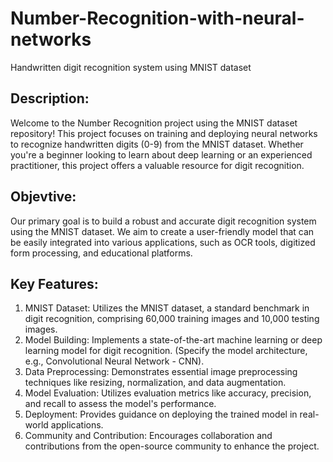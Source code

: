 # Number-Recognition-with-neural-networks
Handwritten digit recognition system using MNIST dataset
## Description:
Welcome to the Number Recognition project using the MNIST dataset repository! This project focuses on training and deploying neural networks to recognize handwritten digits (0-9) from the MNIST dataset. Whether you're a beginner looking to learn about deep learning or an experienced practitioner, this project offers a valuable resource for digit recognition.
## Objevtive:
Our primary goal is to build a robust and accurate digit recognition system using the MNIST dataset. We aim to create a user-friendly model that can be easily integrated into various applications, such as OCR tools, digitized form processing, and educational platforms.

## Key Features:

1. MNIST Dataset: Utilizes the MNIST dataset, a standard benchmark in digit recognition, comprising 60,000 training images and 10,000 testing images.
2. Model Building: Implements a state-of-the-art machine learning or deep learning model for digit recognition. (Specify the model architecture, e.g., Convolutional Neural Network - CNN).
3. Data Preprocessing: Demonstrates essential image preprocessing techniques like resizing, normalization, and data augmentation.
4. Model Evaluation: Utilizes evaluation metrics like accuracy, precision, and recall to assess the model's performance.
5. Deployment: Provides guidance on deploying the trained model in real-world applications.
6. Community and Contribution: Encourages collaboration and contributions from the open-source community to enhance the project.


